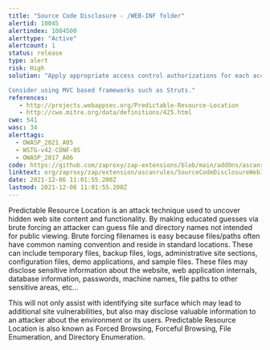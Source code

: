 ```yaml
---
title: "Source Code Disclosure - /WEB-INF folder"
alertid: 10045
alertindex: 1004500
alerttype: "Active"
alertcount: 1
status: release
type: alert
risk: High
solution: "Apply appropriate access control authorizations for each access to all restricted URLs, scripts or files.

Consider using MVC based frameworks such as Struts."
references:
   - http://projects.webappsec.org/Predictable-Resource-Location
   - http://cwe.mitre.org/data/definitions/425.html
cwe: 541
wasc: 34
alerttags: 
  - OWASP_2021_A05
  - WSTG-v42-CONF-05
  - OWASP_2017_A06
code: https://github.com/zaproxy/zap-extensions/blob/main/addOns/ascanrules/src/main/java/org/zaproxy/zap/extension/ascanrules/SourceCodeDisclosureWebInfScanRule.java
linktext: org/zaproxy/zap/extension/ascanrules/SourceCodeDisclosureWebInfScanRule.java
date: 2021-12-06 11:01:55.200Z
lastmod: 2021-12-06 11:01:55.200Z
---
```

Predictable Resource Location is an attack technique used to uncover hidden web site content and functionality. By making educated guesses via brute forcing an attacker can guess file and directory names not intended for public viewing. Brute forcing filenames is easy because files/paths often have common naming convention and reside in standard locations. These can include temporary files, backup files, logs, administrative site sections, configuration files, demo applications, and sample files. These files may disclose sensitive information about the website, web application internals, database information, passwords, machine names, file paths to other sensitive areas, etc...

This will not only assist with identifying site surface which may lead to additional site vulnerabilities, but also may disclose valuable information to an attacker about the environment or its users. Predictable Resource Location is also known as Forced Browsing, Forceful Browsing, File Enumeration, and Directory Enumeration.
